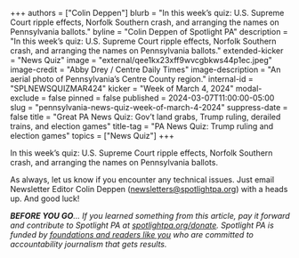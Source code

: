 +++
authors = ["Colin Deppen"]
blurb = "In this week’s quiz: U.S. Supreme Court ripple effects, Norfolk Southern crash, and arranging the names on Pennsylvania ballots."
byline = "Colin Deppen of Spotlight PA"
description = "In this week’s quiz: U.S. Supreme Court ripple effects, Norfolk Southern crash, and arranging the names on Pennsylvania ballots."
extended-kicker = "News Quiz"
image = "external/qee1kx23xff9wvcgbkws44p1ec.jpeg"
image-credit = "Abby Drey / Centre Daily Times"
image-description = "An aerial photo of Pennsylvania’s Centre County region."
internal-id = "SPLNEWSQUIZMAR424"
kicker = "Week of March 4, 2024"
modal-exclude = false
pinned = false
published = 2024-03-07T11:00:00-05:00
slug = "pennsylvania-news-quiz-week-of-march-4-2024"
suppress-date = false
title = "Great PA News Quiz: Gov’t land grabs, Trump ruling, derailed trains, and election games"
title-tag = "PA News Quiz: Trump ruling and election games"
topics = ["News Quiz"]
+++

In this week’s quiz: U.S. Supreme Court ripple effects, Norfolk Southern crash, and arranging the names on Pennsylvania ballots.

<div data-tf-live="01HRA3GMQEJZEH5VGCD75BYX16"></div><script src="//embed.typeform.com/next/embed.js"></script>

As always, let us know if you encounter any technical issues. Just email Newsletter Editor Colin Deppen (newsletters@spotlightpa.org) with a heads up. And good luck!

<strong><em>BEFORE YOU GO</em></strong><em>… If you learned something from this article, pay it forward and contribute to Spotlight PA at </em><a href="http://spotlightpa.org/donate"><em>spotlightpa.org/donate</em></a><em>. Spotlight PA is funded by </em><a href="https://www.spotlightpa.org/support"><em>foundations and readers like you</em></a><em> who are committed to accountability journalism that gets results.</em>

